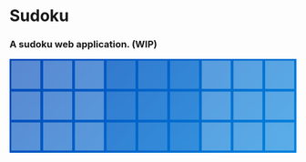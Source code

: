 # Sudoku
### A sudoku web application. (WIP)
<p align="center">
  <img src="PreviewImage.png" alt="Preview"/>
</p>